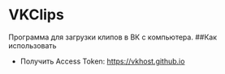 # VKClips
Программа для загрузки клипов в ВК с компьютера.
##Как использовать
- Получить Access Token: https://vkhost.github.io